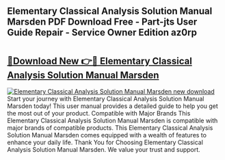 ## Elementary Classical Analysis Solution Manual Marsden PDF Download Free - Part-jts User Guide Repair - Service Owner Edition az0rp

# <h2><a href="http://bc82150.oget.top/?id=Elementary+Classical+Analysis+Solution+Manual+Marsden">🔗Download New 👉🔴 Elementary Classical Analysis Solution Manual Marsden</a></h2>

[![Elementary Classical Analysis Solution Manual Marsden new download](https://i.imgur.com/5g1atiW.png)](http://bc82150.oget.top/?id=Elementary+Classical+Analysis+Solution+Manual+Marsden)
Start your journey with Elementary Classical Analysis Solution Manual Marsden today! This user manual provides a detailed guide to help you get the most out of your product. Compatible with Major Brands This Elementary Classical Analysis Solution Manual Marsden is compatible with major brands of compatible products. This Elementary Classical Analysis Solution Manual Marsden comes equipped with a wealth of features to enhance your daily life. Thank You for Choosing Elementary Classical Analysis Solution Manual Marsden. We value your trust and support.
